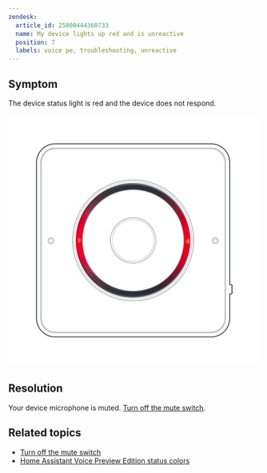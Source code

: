 ```yaml
---
zendesk:
  article_id: 25800444360733
  name: My device lights up red and is unreactive
  position: 7
  labels: voice pe, troubleshooting, unreactive
---
```


## Symptom

The device status light is red and the device does not respond.

  ![Image showing the red status light](/static/img/voice-pe/status_muted.png)

## Resolution

Your device microphone is muted. [Turn off the mute switch](/hc/en-us/articles/25774403768477-Muting-the-device).

## Related topics

- [Turn off the mute switch](/hc/en-us/articles/25774403768477-Muting-the-device)
- [Home Assistant Voice Preview Edition status colors](/hc/en-us/articles/25764604971421-Status-colors)
